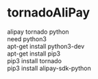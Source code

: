 # tornadoAliPay
alipay tornado python  
need python3  
apt-get install python3-dev  
apt-get install pip3  
pip3 install tornado  
pip3 install alipay-sdk-python  
